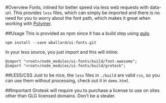 #Overview
Fonts, inlined for better speed via less web requests with data-uri.
This provides `less` files, which can simply be imported and there is
no need for you to worry about the font path, which makes it great when
working with [Polymer](http://www.polymer-project.org/).

##Usage
This is provided as npm since it has a build step using
[gulp](http://gulpjs.com/).

```shell
npm install --save wballard/ui-fonts.git
```

In your less source, you just import and this will inline:

```less
@import "<root>/node_modules/ui-fonts/build/font-awesome";
@import "<root>/node_modules/ui-fonts/build/grotesk";
```

##LESS/CSS
Just to be nice, the `less` files in `./build` are valid `css`, so you
can use them without processing, check out it in `demo.html`.

##Important
Grotesk will require you to purchase a license to use on sites other
than GLG licensed domains. Don't be a stealer.

